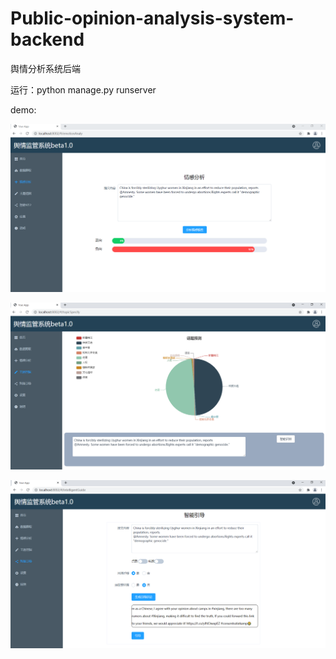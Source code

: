 # Public-opinion-analysis-system-backend
舆情分析系统后端

运行：python manage.py runserver

demo:

![1](https://github.com/RHINYCM/Public-opinion-analysis-system-backend/blob/master/demo/1.png)

![2](https://github.com/RHINYCM/Public-opinion-analysis-system-backend/blob/master/demo/2.png)

![3](https://github.com/RHINYCM/Public-opinion-analysis-system-backend/blob/master/demo/3.png)
